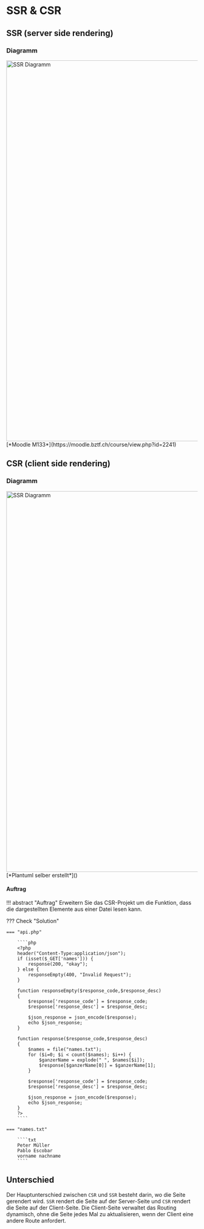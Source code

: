 # SSR & CSR

## SSR (server side rendering)

### Diagramm

<img src="/assets/ssr_diagramm.png" alt="SSR Diagramm" width="1000"/> 
[*Moodle M133*](https://moodle.bztf.ch/course/view.php?id=2241)

## CSR (client side rendering)

### Diagramm

<img src="/assets/csr_diagramm.png" alt="SSR Diagramm" width="1000"/> 
[*Plantuml selber erstellt*]()

#### Auftrag

!!! abstract "Auftrag"
    Erweitern Sie das CSR-Projekt um die Funktion, dass die dargestellten Elemente aus einer Datei lesen kann.

??? Check "Solution"

    === "api.php"
        
        ````php
        <?php
        header("Content-Type:application/json");
        if (isset($_GET['names'])) {
            response(200, "okay");
        } else {
            responseEmpty(400, "Invalid Request");
        }

        function responseEmpty($response_code,$response_desc)
        {
            $response['response_code'] = $response_code;
        	$response['response_desc'] = $response_desc;

            $json_response = json_encode($response);
            echo $json_response;
        }

        function response($response_code,$response_desc)
        {
            $names = file("names.txt");
            for ($i=0; $i < count($names); $i++) { 
                $ganzerName = explode(" ", $names[$i]);
                $response[$ganzerName[0]] = $ganzerName[1];
            }

            $response['response_code'] = $response_code;
        	$response['response_desc'] = $response_desc;

            $json_response = json_encode($response);
            echo $json_response;
        }
        ?>
        ````

    === "names.txt"
        
        ````txt
        Peter Müller
        Pablo Escobar
        vorname nachname
        ````

## Unterschied
Der Hauptunterschied zwischen ``CSR`` und ``SSR`` besteht darin, wo die Seite gerendert wird. ``SSR`` rendert die Seite auf der Server-Seite und ``CSR`` rendert die Seite auf der Client-Seite. Die Client-Seite verwaltet das Routing dynamisch, ohne die Seite jedes Mal zu aktualisieren, wenn der Client eine andere Route anfordert.
    